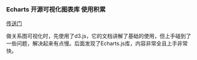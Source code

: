 ### Echarts 开源可视化图表库 使用积累

[传送门](https://echarts.apache.org/zh/index.html)

做关系图可视化时，先使用了d3.js，它的文档讲解了基础的使用，但上手碰到了一些问题，解决起来有点慢。后面发现了Echarts.js库，内容非常全且上手非常快。
